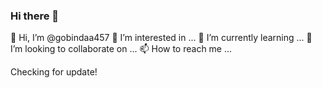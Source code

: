 ### Hi there 👋

👋 Hi, I’m @gobindaa457
👀 I’m interested in ...
🌱 I’m currently learning ...
💞️ I’m looking to collaborate on ...
📫 How to reach me ...
<!--
**gobindaa457/gobindaa457** is a ✨ _special_ ✨ repository because its `README.md` (this file) appears on your GitHub profile.

Here are some ideas to get you started:

- 🔭 I’m currently working on ...
- 🌱 I’m currently learning ...
- 👯 I’m looking to collaborate on ...
- 🤔 I’m looking for help with ...
- 💬 Ask me about ...
- 📫 How to reach me: ...
- 😄 Pronouns: ...
- ⚡ Fun fact: ...
-->
Checking for update!
